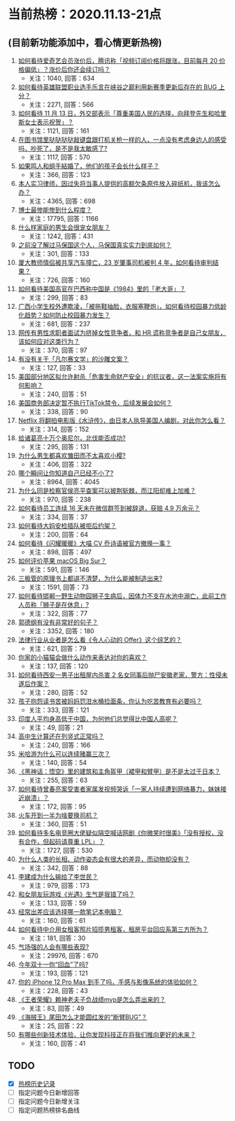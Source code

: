 # 当前热榜：2020.11.13-21点
## (目前新功能添加中，看心情更新热榜)
1. [如何看待爱奇艺会员涨价后，腾讯称「视频订阅价格将跟涨，目前每月 20 价格偏低」？涨价后你还会续订吗？](https://www.zhihu.com/question/430039290)
    * 关注：1040, 回答：634
2. [如何看待英雄联盟职业选手乐言在峡谷之巅利用新赛季更新后存在的 BUG 上分？](https://www.zhihu.com/question/430020968)
    * 关注：2271, 回答：566
3. [如何看待 11 月 13 日，外交部表示「尊重美国人民的选择，向拜登先生和哈里斯女士表示祝贺」？](https://www.zhihu.com/question/430091489)
    * 关注：1121, 回答：161
4. [在图书馆里哒哒哒哒敲键盘跟打机关枪一样的人，一点没有考虑身边人的感受吗，吵死了，是不是我太敏感了?](https://www.zhihu.com/question/317839862)
    * 关注：1117, 回答：570
5. [如果鸣人和纲手結婚了，他们的孩子会长什么样子？](https://www.zhihu.com/question/404637310)
    * 关注：366, 回答：123
6. [本人实习律师，因过失将当事人提供的高额欠条原件放入碎纸机，我该怎么办？](https://www.zhihu.com/question/429761146)
    * 关注：4365, 回答：698
7. [博士最惨能惨到什么程度？](https://www.zhihu.com/question/325144561)
    * 关注：17795, 回答：1166
8. [什么样家庭的男生会很宠女朋友？](https://www.zhihu.com/question/313152078)
    * 关注：1242, 回答：431
9. [之前没了解过马保国这个人，马保国真实实力到底如何？](https://www.zhihu.com/question/429393394)
    * 关注：301, 回答：133
10. [厦大教师情侣被共享汽车撞亡，23 岁肇事司机被判 4 年，如何看待审判结果？](https://www.zhihu.com/question/430061790)
    * 关注：726, 回答：160
11. [如何看待美国高官在巴西称中国是《1984》里的「老大哥」？](https://www.zhihu.com/question/430080697)
    * 关注：299, 回答：83
12. [广西小学生校外遭欺凌，「被拖鞋抽脸，衣服塞鞭炮」，如何看待校园暴力低龄化趋势？如何防止校园暴力发生？](https://www.zhihu.com/question/430037790)
    * 关注：681, 回答：237
13. [网传有男性求职者面试为挤掉女性竞争者，和 HR 谎称竞争者是自己女朋友，该如何应对这类行为？](https://www.zhihu.com/question/429810758)
    * 关注：370, 回答：97
14. [有没有关于「凡尔赛文学」的沙雕文案？](https://www.zhihu.com/question/429548386)
    * 关注：127, 回答：33
15. [美国部分地区拟允许射杀「危害生命财产安全」的抗议者，这一法案实施将有何影响？](https://www.zhihu.com/question/429989818)
    * 关注：240, 回答：51
16. [美国商务部决定暂不执行TikTok禁令，后续发展会如何？](https://www.zhihu.com/question/430032088)
    * 关注：338, 回答：90
17. [Netflix 将翻拍电影版《水浒传》，由日本人执导美国人编剧，对此你怎么看？](https://www.zhihu.com/question/430083082)
    * 关注：314, 回答：152
18. [给诸葛亮十万个奥尼尔，北伐能否成功?](https://www.zhihu.com/question/429779434)
    * 关注：295, 回答：131
19. [为什么男生都喜欢雏田而不太喜欢小樱?](https://www.zhihu.com/question/428181856)
    * 关注：406, 回答：322
20. [哪个瞬间让你知道自己已经不小了?](https://www.zhihu.com/question/425625068)
    * 关注：8964, 回答：4045
21. [为什么同是检察官侯亮平查案可以披荆斩棘，而江阳却难上加难？](https://www.zhihu.com/question/428919325)
    * 关注：970, 回答：238
22. [如何看待员工连续 16 天未在微信群签到被辞退，获赔 4.9 万余元？](https://www.zhihu.com/question/430042388)
    * 关注：334, 回答：37
23. [如何看待大妈安检插队被拒后约架？](https://www.zhihu.com/question/430079193)
    * 关注：200, 回答：64
24. [如何看待《闪耀暖暖》大喵 CV 乔诗语被官方撤换一事？](https://www.zhihu.com/question/429985959)
    * 关注：898, 回答：497
25. [如何评价苹果 macOS Big Sur？](https://www.zhihu.com/question/402959527)
    * 关注：591, 回答：146
26. [三极管的原理书上都讲不清楚，为什么能被制造出来?](https://www.zhihu.com/question/36475338)
    * 关注：1591, 回答：73
27. [如何看待邯郸一野生动物园狮子生病后，因体力不支在水池中溺亡，此前工作人员称「狮子是在休息」?](https://www.zhihu.com/question/430009739)
    * 关注：322, 回答：77
28. [郭德纲有没有非常好的句子？](https://www.zhihu.com/question/303630365)
    * 关注：3352, 回答：180
29. [法律行业从业者是怎么看《令人心动的 Offer》这个综艺的？](https://www.zhihu.com/question/429842469)
    * 关注：621, 回答：79
30. [你家的小猫猫会做什么动作来表达对你的喜欢？](https://www.zhihu.com/question/426650566)
    * 关注：137, 回答：120
31. [如何看待西安一男子出租屋内杀害 2 名女同事后抛尸安徽老家，警方：性侵未遂后作案？](https://www.zhihu.com/question/429878180)
    * 关注：280, 回答：52
32. [孩子抱怨读书苦被妈妈罚泔水桶捡面条，你认为吃苦教育有必要吗？](https://www.zhihu.com/question/429893227)
    * 关注：333, 回答：121
33. [印度人平均身高低于中国，为何他们总觉得比中国人高呢？](https://www.zhihu.com/question/429648405)
    * 关注：49, 回答：21
34. [高中生计算还在列竖式正常吗？](https://www.zhihu.com/question/429075842)
    * 关注：240, 回答：166
35. [米哈游为什么可以连续赌赢三次？](https://www.zhihu.com/question/429700140)
    * 关注：140, 回答：54
36. [《黑神话：悟空》里的建筑和主角盔甲（裙甲和臂甲）是不是太过于日本？](https://www.zhihu.com/question/416777319)
    * 关注：255, 回答：63
37. [如何看待曾春亮案受害者家属发视频哭诉「一家人持续遭到网络暴力，妹妹接近崩溃」？](https://www.zhihu.com/question/429951164)
    * 关注：172, 回答：95
38. [火车开到一半为啥要换司机？](https://www.zhihu.com/question/429779098)
    * 关注：360, 回答：51
39. [如何看待多名电竞圈大佬疑似隔空喊话网剧《你微笑时很美》「没有授权，没有合作，但起码请尊重 LPL」？](https://www.zhihu.com/question/393538770)
    * 关注：1727, 回答：530
40. [为什么人类的长相、动作姿态会有很大的差异，而动物却没有？](https://www.zhihu.com/question/429875202)
    * 关注：342, 回答：88
41. [李建成为什么输给了李世民？](https://www.zhihu.com/question/314790765)
    * 关注：979, 回答：173
42. [和女朋友玩游戏《光遇》生气是我错了吗？](https://www.zhihu.com/question/429290428)
    * 关注：133, 回答：59
43. [经常出差应该选择哪一款笔记本电脑？](https://www.zhihu.com/question/35504318)
    * 关注：160, 回答：61
44. [如何看待中介用女租客照片招揽男租客，租房平台回应系第三方所为？](https://www.zhihu.com/question/430069276)
    * 关注：181, 回答：30
45. [气场强的人会有哪些表现?](https://www.zhihu.com/question/25151940)
    * 关注：29976, 回答：670
46. [今年双十一你“回血”了吗?](https://www.zhihu.com/question/430082389)
    * 关注：193, 回答：121
47. [你的 iPhone 12 Pro Max 到手了吗，手感与影像系统的体验如何？](https://www.zhihu.com/question/429501142)
    * 关注：228, 回答：43
48. [《王者荣耀》赖神老夫子负战绩mvp是怎么弄出来的？](https://www.zhihu.com/question/379028323)
    * 关注：83, 回答：49
49. [《海贼王》尾田怎么才能圆红发的“断臂BUG”？](https://www.zhihu.com/question/429841145)
    * 关注：25, 回答：22
50. [有哪些创新技术体验，让你发现科技正在将我们推向更好的未来？](https://www.zhihu.com/question/429109054)
    * 关注：160, 回答：41
## TODO
* [x] [热榜历史记录](hot_history/AllHot.md)
* [ ] 指定问题今日新增回答
* [ ] 指定问题今日新增关注
* [ ] 指定问题热榜排名曲线

